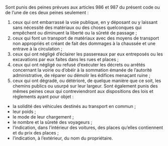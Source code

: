 Sont punis des peines prévues aux articles 986 et 987 du présent code ou de l’une de ces deux peines seulement :
1. ceux qui ont embarrassé la voie publique, en y déposant ou y laissant sans nécessité des matériaux ou des choses quelconques qui empêchent ou diminuent la liberté ou la sûreté de passage ;
2. ceux qui font un transport de matériaux avec des moyens de transport non appropriés et créant de fait des dommages à la chaussée et une entrave à la circulation ;
3. ceux qui ont négligé d’éclairer les passereaux par eux entreposés ou les excavations par eux faites dans les rues et places ;
4. ceux qui ont négligé ou refusé d’exécuter les décrets ou arrêtés concernant la voirie ou d’obéir à la sommation émanée de l’autorité administrative, de réparer ou démolir les édifices menaçant ruine ;
5. ceux qui ont dégradé, ou détérioré, de quelque manière que ce soit, les chemins publics ou usurpé sur leur largeur.
Sont également punis des mêmes peines ceux qui contreviendront aux dispositions des lois et règlements ayant pour objet :
- la solidité des véhicules destinés au transport en commun ;
- leur poids ;
- le mode de leur chargement ;
- le nombre et la sûreté des voyageurs ;
- l’indication, dans l’intérieur des voitures, des places qu’elles contiennent et du prix des places ;
- l’indication, à l’extérieur, du nom du propriétaire.